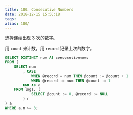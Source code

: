 ```yaml
---
title: 180. Consecutive Numbers
date: 2018-12-15 15:50:18
tags:
alias: 180/
---
```


选择连续出现 3 次的数字。

<!--more-->

用 `count` 来计数，用 `record` 记录上次的数字。

```sql
SELECT DISTINCT num AS consecutivenums
FROM (
	SELECT num
		, CASE 
			WHEN @record = num THEN @count := @count + 1
			WHEN @record := num THEN @count := 1
		END AS n
	FROM logs, (
			SELECT @count := 0, @record := NULL
		) r
) a
WHERE a.n >= 3;
```

